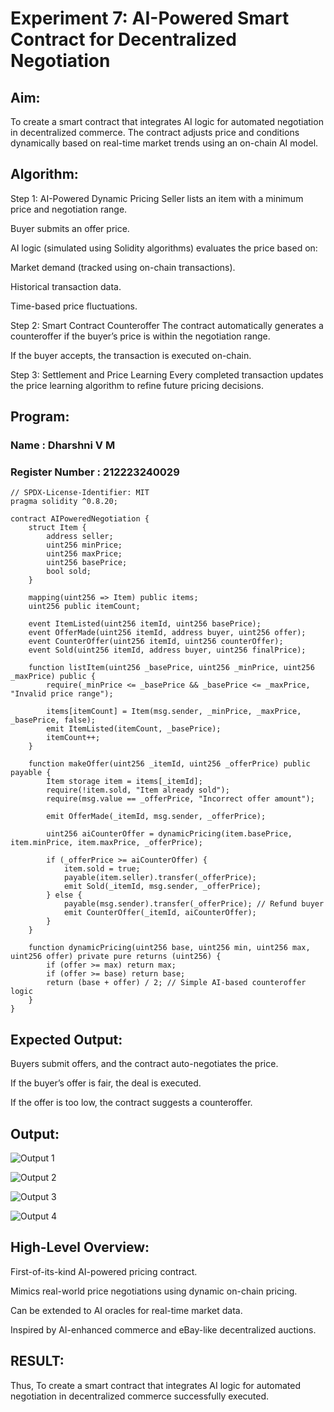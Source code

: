 # Experiment 7: AI-Powered Smart Contract for Decentralized Negotiation
## Aim:
To create a smart contract that integrates AI logic for automated negotiation in decentralized commerce. The contract adjusts price and conditions dynamically based on real-time market trends using an on-chain AI model.

## Algorithm:
Step 1: AI-Powered Dynamic Pricing
Seller lists an item with a minimum price and negotiation range.

Buyer submits an offer price.

AI logic (simulated using Solidity algorithms) evaluates the price based on:

Market demand (tracked using on-chain transactions).

Historical transaction data.

Time-based price fluctuations.

Step 2: Smart Contract Counteroffer
The contract automatically generates a counteroffer if the buyer’s price is within the negotiation range.

If the buyer accepts, the transaction is executed on-chain.

Step 3: Settlement and Price Learning
Every completed transaction updates the price learning algorithm to refine future pricing decisions.

## Program:
### Name : Dharshni V M
### Register Number : 212223240029
```
// SPDX-License-Identifier: MIT
pragma solidity ^0.8.20;

contract AIPoweredNegotiation {
    struct Item {
        address seller;
        uint256 minPrice;
        uint256 maxPrice;
        uint256 basePrice;
        bool sold;
    }

    mapping(uint256 => Item) public items;
    uint256 public itemCount;

    event ItemListed(uint256 itemId, uint256 basePrice);
    event OfferMade(uint256 itemId, address buyer, uint256 offer);
    event CounterOffer(uint256 itemId, uint256 counterOffer);
    event Sold(uint256 itemId, address buyer, uint256 finalPrice);

    function listItem(uint256 _basePrice, uint256 _minPrice, uint256 _maxPrice) public {
        require(_minPrice <= _basePrice && _basePrice <= _maxPrice, "Invalid price range");
        
        items[itemCount] = Item(msg.sender, _minPrice, _maxPrice, _basePrice, false);
        emit ItemListed(itemCount, _basePrice);
        itemCount++;
    }

    function makeOffer(uint256 _itemId, uint256 _offerPrice) public payable {
        Item storage item = items[_itemId];
        require(!item.sold, "Item already sold");
        require(msg.value == _offerPrice, "Incorrect offer amount");

        emit OfferMade(_itemId, msg.sender, _offerPrice);

        uint256 aiCounterOffer = dynamicPricing(item.basePrice, item.minPrice, item.maxPrice, _offerPrice);

        if (_offerPrice >= aiCounterOffer) {
            item.sold = true;
            payable(item.seller).transfer(_offerPrice);
            emit Sold(_itemId, msg.sender, _offerPrice);
        } else {
            payable(msg.sender).transfer(_offerPrice); // Refund buyer
            emit CounterOffer(_itemId, aiCounterOffer);
        }
    }

    function dynamicPricing(uint256 base, uint256 min, uint256 max, uint256 offer) private pure returns (uint256) {
        if (offer >= max) return max;
        if (offer >= base) return base;
        return (base + offer) / 2; // Simple AI-based counteroffer logic
    }
}
```
## Expected Output:
Buyers submit offers, and the contract auto-negotiates the price.

If the buyer’s offer is fair, the deal is executed.

If the offer is too low, the contract suggests a counteroffer.
## Output:

![Output 1](https://github.com/user-attachments/assets/85deea78-881b-4019-a5e5-33b13bdd5977)

![Output 2](https://github.com/user-attachments/assets/a686ecab-ceec-42a8-a5e0-3acb7ebf5442)

![Output 3](https://github.com/user-attachments/assets/9055e602-22a9-452f-845f-45e57c9f3490)

![Output 4](https://github.com/user-attachments/assets/2fd5ea1b-0a3a-4f90-8104-8581f7217299)

## High-Level Overview:
First-of-its-kind AI-powered pricing contract.

Mimics real-world price negotiations using dynamic on-chain pricing.

Can be extended to AI oracles for real-time market data.

Inspired by AI-enhanced commerce and eBay-like decentralized auctions.

## RESULT:
Thus, To create a smart contract that integrates AI logic for automated negotiation in decentralized commerce successfully executed.
